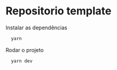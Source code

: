 # Repositorio template


Instalar as dependências

```bash
  yarn
```
    
Rodar o projeto

```bash
  yarn dev
```
    